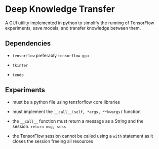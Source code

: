 # Deep Knowledge Transfer
A GUI utility implemented in python to simplify the running of TensorFlow experiments, save models, and transfer knowledge between them.

## Dependencies
* `tensorflow` preferably `tensorflow-gpu`

* `tkinter`

* `tendo`

## Experiments
* must be a python file using tensforflow core libraries

* must implement the `__call__(self, *args, **kwargs)` function

* the `__call__` function must return a message as a String and the session. `return msg, sess`

* the TensorFlow session cannot be called using a `with` statement as it closes the session freeing all resources
